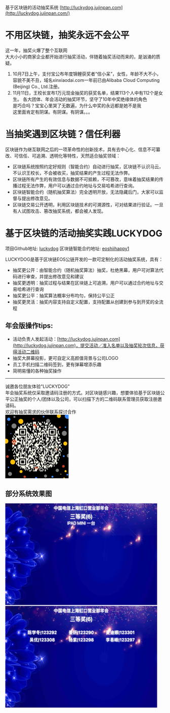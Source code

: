 基于区块链的活动抽奖系统 [http://luckydog.jujinpan.com](http://luckydog.jujinpan.com/)

# 不用区块链，抽奖永远不会公平

这一年，抽奖火爆了整个互联网<br>
大大小小的商家企业都开始进行抽奖活动，伴随着抽奖活动而来的，是汹涌的质疑。
1. 10月7日上午，支付宝公布年度锦鲤获奖者“信小呆”，女性，年龄不大不小，容貌不美不丑，域名xinxiaodai.com一年前已由Alibaba Cloud Computing (Beijing) Co., Ltd.注册。
2. 11月11日，王校长宣布1万元现金抽奖的获奖名单，结果113个人中有112个是女生。
各大团体、年会活动的抽奖环节，坚守了10年中奖绝缘体的角色<br>
是巧合吗？宝宝心里哭了无数遍，为什么中奖的永远都是她不是我<br>
这里面肯定有阴谋。有阴谋。有阴谋。。。

# 当抽奖遇到区块链？信任利器
区块链作为继互联网之后的一项革命性的创新技术，具有去中心化、信息不可纂改、可信任、可追溯、透明化等特性，天然适合抽奖领域：
- 区块链系统按照约定好规则（智能合约）自动进行抽奖，区块链不认识马云，不认识王校长，不会被收买，抽奖结果的产生过程无法作弊。
- 区块链所有产生的有效信息与数据不可抵赖，不可篡改，意味着抽奖结果的传播过程无法作弊，用户可以通过合约地址与交易哈希进行查询。
- 区块链智能合约（随机抽奖算法）完全透明开放，无法隐藏后门，大家可以监督与提出修改意见。
- 区块链交易公开透明，利用区块链技术的可溯源性，可对结果进行验证。一旦有人试图攻击、篡改抽奖系统，都会被人发现。

# 基于区块链的活动抽奖实践LUCKYDOG
项目Github地址: [luckydog](https://github.com/bcany/luckydog)
区块链智能合约地址: [eoshiihappy1](https://eospark.com/contract/eoshiihappy1)

LUCKYDOG是基于区块链EOS公链开发的一款可定制化的活动抽奖系统，具有：
- 抽奖更公开：由智能合约（随机抽奖算法）抽奖，杜绝黑幕，用户可对算法代码进行审查，并提出修改意见和建议
- 抽奖更透明：抽奖过程与结果在区块链上可追溯，用户可以通过合约地址与交易哈希进行查询
- 抽奖更公平：抽奖算法概率分布均匀，保持公平公正
- 抽奖更灵活：抽奖内容支持自定义配置，支持配置从创建到参与到开奖的全流程

## 年会版操作tips:
- 活动负责人发起活动：[http://luckydog.jujinpan.com](http://luckydog.jujinpan.com)，提交活动／准入名单以及抽奖轮次信息，获得活动二维码
- 抽奖大屏幕投影，更可自定义高颜值背景与公司LOGO
- 员工手机扫描二维码签到，更有弹幕增添乐趣
- 简明易懂的各种抽奖操作

---

诚邀各位朋友体验"LUCKYDOG"<br>
年会抽奖系统仅采取邀请码注册的方式。对区块链感兴趣，想要体验基于区块链公平公正抽奖的个人/团体以及公司，可以扫描下方的二维码联系管理员获取注册邀请码。<br>
欢迎有抽奖需求的伙伴联系探讨合作<br>
<img src="./docs/contact.png" width="200" height="200" />

## 部分系统效果图
<img src="./docs/app/1.jpg" width="480" height="320" />

<img src="./docs/app/2.jpg" width="480" height="320" />
